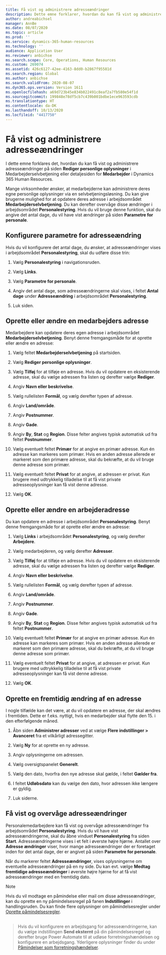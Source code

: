 ```yaml
---
title: Få vist og administrere adresseændringer
description: Dette emne forklarer, hvordan du kan få vist og administrere adresseændringer i Dynamics 365 Human Resources.
author: andreabichsel
manager: AnnBe
ms.date: 08/07/2020
ms.topic: article
ms.prod: ''
ms.service: dynamics-365-human-resources
ms.technology: ''
audience: Application User
ms.reviewer: anbichse
ms.search.scope: Core, Operations, Human Resources
ms.custom: 269074
ms.assetid: 426c6127-42ee-4163-8dd0-b2867f95581d
ms.search.region: Global
ms.author: anbichse
ms.search.validFrom: 2020-08-07
ms.dyn365.ops.version: Version 1611
ms.openlocfilehash: a69d723b45e834b022491c8eaf2a7fb580e54f1d
ms.sourcegitcommit: 199848e78df5cb7c439b001bdbe1ece963593cdb
ms.translationtype: HT
ms.contentlocale: da-DK
ms.lasthandoff: 10/13/2020
ms.locfileid: "4417750"
---
```

# <a name="view-and-manage-address-changes"></a>Få vist og administrere adresseændringer

I dette emne forklares det, hvordan du kan få vist og administrere adresseændringer på siden **Rediger personlige oplysninger** i Medarbejderselvbetjening eller detaljesiden for **Medarbejder** i Dynamics 365 Human Resources.

Mange virksomheder ønsker, at medarbejderne kan administrere deres egne personlige oplysninger via en selvbetjeningsløsning. Du kan give brugerne mulighed for at opdatere deres adresse i arbejdsområdet **Medarbejderselvbetjening**. Du kan derefter overvåge disse ændringer i arbejdsområdet **Personalestyring**. Hvis du vil bruge denne funktion, skal du angive det antal dage, du vil have vist ændringer på siden **Parametre for personale**.

## <a name="configure-address-change-parameters"></a>Konfigurere parametre for adresseændring

Hvis du vil konfigurere det antal dage, du ønsker, at adresseændringer vises i arbejdsområdet **Personalestyring**, skal du udføre disse trin:

1. Vælg **Personalestyring** i navigationsruden.

2. Vælg **Links**.

3. Vælg **Parametre for personale**.

4. Angiv det antal dage, som adresseændringerne skal vises, i feltet **Antal dage** under **Adresseændring** i arbejdsområdet **Personalestyring**.

5. Luk siden.

## <a name="create-or-change-an-employee-address"></a>Oprette eller ændre en medarbejders adresse

Medarbejdere kan opdatere deres egen adresse i arbejdsområdet **Medarbejderselvbetjening**. Benyt denne fremgangsmåde for at oprette eller ændre en adresse:

1. Vælg feltet **Medarbejderselvbetjening** på startsiden.

2. Vælg **Rediger personlige oplysninger**.

3. Vælg **Tilføj** for at tilføje en adresse. Hvis du vil opdatere en eksisterende adresse, skal du vælge adressen fra listen og derefter vælge **Rediger**.

4. Angiv **Navn eller beskrivelse**.

5. Vælg rullelisten **Formål**, og vælg derefter typen af adresse.

6. Angiv **Land/område**.

7. Angiv **Postnummer**.

8. Angiv **Gade**.

9. Angiv **By**, **Stat** og **Region**. Disse felter angives typisk automatisk ud fra feltet **Postnummer**.

10. Vælg eventuelt feltet **Primær** for at angive en primær adresse. Kun én adresse kan markeres som primær. Hvis en anden adresse allerede er markeret som den primære adresse, skal du bekræfte, at du vil bruge denne adresse som primær.

11. Vælg eventuelt feltet **Privat** for at angive, at adressen er privat. Kun brugere med udtrykkelig tilladelse til at få vist private adresseoplysninger kan få vist denne adresse.

12. Vælg **OK**.

## <a name="create-or-change-a-worker-address"></a>Oprette eller ændre en arbejderadresse

Du kan opdatere en adresse i arbejdsområdet **Personalestyring**. Benyt denne fremgangsmåde for at oprette eller ændre en adresse:

1. Vælg **Links** i arbejdsområdet **Personalestyring**, og vælg derefter **Arbejdere**.

3. Vælg medarbejderen, og vælg derefter **Adresser**.

3. Vælg **Tilføj** for at tilføje en adresse. Hvis du vil opdatere en eksisterende adresse, skal du vælge adressen fra listen og derefter vælge **Rediger**.

4. Angiv **Navn eller beskrivelse**.

5. Vælg rullelisten **Formål**, og vælg derefter typen af adresse.

6. Angiv **Land/område**.

7. Angiv **Postnummer**.

8. Angiv **Gade**.

9. Angiv **By**, **Stat** og **Region**. Disse felter angives typisk automatisk ud fra feltet **Postnummer**.

10. Vælg eventuelt feltet **Primær** for at angive en primær adresse. Kun én adresse kan markeres som primær. Hvis en anden adresse allerede er markeret som den primære adresse, skal du bekræfte, at du vil bruge denne adresse som primær.

11. Vælg eventuelt feltet **Privat** for at angive, at adressen er privat. Kun brugere med udtrykkelig tilladelse til at få vist private adresseoplysninger kan få vist denne adresse.

12. Vælg **OK**.
 
## <a name="create-a-future-change-for-an-address"></a>Oprette en fremtidig ændring af en adresse

I nogle tilfælde kan det være, at du vil opdatere en adresse, der skal ændres i fremtiden. Dette er f.eks. nyttigt, hvis en medarbejder skal flytte den 15. i den efterfølgende måned.

1. Åbn siden **Administrer adresser** ved at vælge **Flere indstillinger > Avanceret** fra et vilkårligt adressegitter.

2. Vælg **Ny** for at oprette en ny adresse.

3. Angiv oplysningerne om adressen.

4. Vælg oversigtspanelet **Generelt**.

5. Vælg den dato, hvorfra den nye adresse skal gælde, i feltet **Gælder fra**.

6. I feltet **Udløbsdato** kan du vælge den dato, hvor adressen ikke længere er gyldig.

7. Luk siderne.

## <a name="view-and-monitor-address-changes"></a>Få vist og overvåge adresseændringer

Personalemedarbejdere kan få vist og overvåge adresseændringer fra arbejdsområdet **Personalestyring**. Hvis du vil have vist adresseændringerne, skal du åbne vinduet **Personalestyring** fra siden **Start**. Adresseændringerne vises i et felt i øverste højre hjørne. Antallet over **Adresse ændringer** viser, hvor mange adresseændringer der er foretaget inden for det antal dage, der er angivet på siden **Parametre for personale**. 

Når du markerer feltet **Adresseændringer**, vises oplysningerne om eventuelle adresseændringer på en ny side. Du kan evt. vælge **Medtag fremtidige adresseændringer** i øverste højre hjørne for at få vist adresseændringer med en fremtidig dato.

> [!NOTE]
> Hvis du vil modtage en påmindelse eller mail om disse adresseændringer, kan du oprette en ny påmindelsesregel på fanen **Indstillinger** i handlingsruden. Du kan finde flere oplysninger om påmindelsesregler under [Oprette påmindelsesregler](/fin-ops-core/fin-ops/get-started/create-alert-rules.md).<br><br>

> Hvis du vil konfigurere en arbejdsgang for adresseændringerne, kan du vælge indstillingen **Send eksternt** på din påmindelsesregel og derefter bruge Power Automate til at udløse forretningshændelsen og konfigurere en arbejdsgang. Yderligere oplysninger finder du under [Påmindelser som forretningshændelser](/fin-ops-core/dev-itpro/business-events/alerts-business-events.md).
